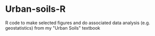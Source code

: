 # Urban-soils-R
R code to make selected figures and do associated data analysis (e.g. geostatistics) from my "Urban Soils" textbook
